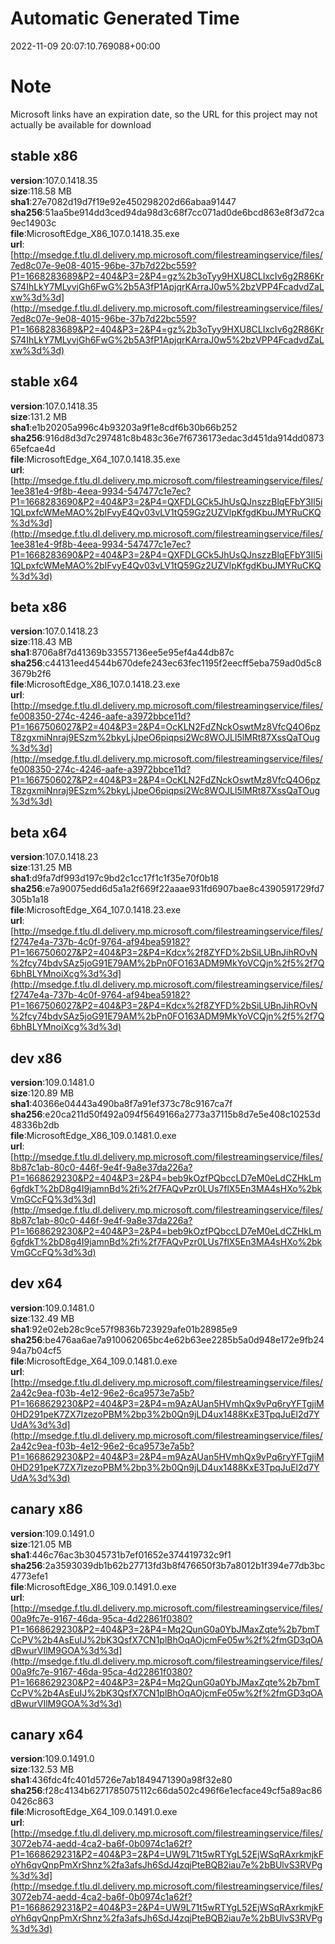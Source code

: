# Automatic Generated Time
2022-11-09 20:07:10.769088+00:00

# Note
Microsoft links have an expiration date, so the URL for this project may not actually be available for download

## stable x86
**version**:107.0.1418.35  
**size**:118.58 MB  
**sha1**:27e7082d19d7f19e92e450298202d66abaa91447  
**sha256**:51aa5be914dd3ced94da98d3c68f7cc071ad0de6bcd863e8f3d72ca9ec14903c  
**file**:MicrosoftEdge_X86_107.0.1418.35.exe  
**url**:[http://msedge.f.tlu.dl.delivery.mp.microsoft.com/filestreamingservice/files/7ed8c07e-9e08-4015-96be-37b7d22bc559?P1=1668283689&P2=404&P3=2&P4=gz%2b3oTyy9HXU8CLIxcIv6g2R86KrS74IhLkY7MLyvjGh6FwG%2b5A3fP1ApjqrKArraJ0w5%2bzVPP4FcadvdZaLxw%3d%3d](http://msedge.f.tlu.dl.delivery.mp.microsoft.com/filestreamingservice/files/7ed8c07e-9e08-4015-96be-37b7d22bc559?P1=1668283689&P2=404&P3=2&P4=gz%2b3oTyy9HXU8CLIxcIv6g2R86KrS74IhLkY7MLyvjGh6FwG%2b5A3fP1ApjqrKArraJ0w5%2bzVPP4FcadvdZaLxw%3d%3d)  

## stable x64
**version**:107.0.1418.35  
**size**:131.2 MB  
**sha1**:e1b20205a996c4b93203a9f1e8cdf6b30b66b252  
**sha256**:916d8d3d7c297481c8b483c36e7f6736173edac3d451da914dd087365efcae4d  
**file**:MicrosoftEdge_X64_107.0.1418.35.exe  
**url**:[http://msedge.f.tlu.dl.delivery.mp.microsoft.com/filestreamingservice/files/1ee381e4-9f8b-4eea-9934-547477c1e7ec?P1=1668283690&P2=404&P3=2&P4=QXFDLGCk5JhUsQJnszzBlqEFbY3Il5i1QLpxfcWMeMAO%2bIFvyE4Qv03vLV1tQ59Gz2UZVlpKfgdKbuJMYRuCKQ%3d%3d](http://msedge.f.tlu.dl.delivery.mp.microsoft.com/filestreamingservice/files/1ee381e4-9f8b-4eea-9934-547477c1e7ec?P1=1668283690&P2=404&P3=2&P4=QXFDLGCk5JhUsQJnszzBlqEFbY3Il5i1QLpxfcWMeMAO%2bIFvyE4Qv03vLV1tQ59Gz2UZVlpKfgdKbuJMYRuCKQ%3d%3d)  

## beta x86
**version**:107.0.1418.23  
**size**:118.43 MB  
**sha1**:8706a8f7d41369b33557136ee5e95ef4a44db87c  
**sha256**:c44131eed4544b670defe243ec63fec1195f2eecff5eba759ad0d5c83679b2f6  
**file**:MicrosoftEdge_X86_107.0.1418.23.exe  
**url**:[http://msedge.f.tlu.dl.delivery.mp.microsoft.com/filestreamingservice/files/fe008350-274c-4246-aafe-a3972bbce11d?P1=1667506027&P2=404&P3=2&P4=OcKLN2FdZNckOswtMz8VfcQ4O6pzT8zgxmiNnraj9ESzm%2bkyLjJpeO6piqpsi2Wc8WOJLl5lMRt87XssQaTOug%3d%3d](http://msedge.f.tlu.dl.delivery.mp.microsoft.com/filestreamingservice/files/fe008350-274c-4246-aafe-a3972bbce11d?P1=1667506027&P2=404&P3=2&P4=OcKLN2FdZNckOswtMz8VfcQ4O6pzT8zgxmiNnraj9ESzm%2bkyLjJpeO6piqpsi2Wc8WOJLl5lMRt87XssQaTOug%3d%3d)  

## beta x64
**version**:107.0.1418.23  
**size**:131.25 MB  
**sha1**:d9fa7df993d197c9bd2c1cc17f1c1f35e70f0b18  
**sha256**:e7a90075edd6d5a1a2f669f22aaae931fd6907bae8c4390591729fd7305b1a18  
**file**:MicrosoftEdge_X64_107.0.1418.23.exe  
**url**:[http://msedge.f.tlu.dl.delivery.mp.microsoft.com/filestreamingservice/files/f2747e4a-737b-4c0f-9764-af94bea59182?P1=1667506027&P2=404&P3=2&P4=Kdcx%2f8ZYFD%2bSiLUBnJihROvN%2fcy74bdvSAz5joG91E79AM%2bPn0FO163ADM9MkYoVCQjn%2f5%2f7Q6bhBLYMnoiXcg%3d%3d](http://msedge.f.tlu.dl.delivery.mp.microsoft.com/filestreamingservice/files/f2747e4a-737b-4c0f-9764-af94bea59182?P1=1667506027&P2=404&P3=2&P4=Kdcx%2f8ZYFD%2bSiLUBnJihROvN%2fcy74bdvSAz5joG91E79AM%2bPn0FO163ADM9MkYoVCQjn%2f5%2f7Q6bhBLYMnoiXcg%3d%3d)  

## dev x86
**version**:109.0.1481.0  
**size**:120.89 MB  
**sha1**:40366e04443a490ba8f7a91ef373c78c9167ca7f  
**sha256**:e20ca211d50f492a094f5649166a2773a37115b8d7e5e408c10253d48336b2db  
**file**:MicrosoftEdge_X86_109.0.1481.0.exe  
**url**:[http://msedge.f.tlu.dl.delivery.mp.microsoft.com/filestreamingservice/files/8b87c1ab-80c0-446f-9e4f-9a8e37da226a?P1=1668629230&P2=404&P3=2&P4=beb9kOzfPQbccLD7eM0eLdCZHkLm6gfdkT%2bD8g4I9jamnBd%2fi%2f7FAQvPzr0LUs7flX5En3MA4sHXo%2bkVmGCcFQ%3d%3d](http://msedge.f.tlu.dl.delivery.mp.microsoft.com/filestreamingservice/files/8b87c1ab-80c0-446f-9e4f-9a8e37da226a?P1=1668629230&P2=404&P3=2&P4=beb9kOzfPQbccLD7eM0eLdCZHkLm6gfdkT%2bD8g4I9jamnBd%2fi%2f7FAQvPzr0LUs7flX5En3MA4sHXo%2bkVmGCcFQ%3d%3d)  

## dev x64
**version**:109.0.1481.0  
**size**:132.49 MB  
**sha1**:92e02eb28c9ce57f9836b723929afe01b28985e9  
**sha256**:be476aa6ae7a910062065bc4e62b63ee2285b5a0d948e172e9fb2494a7b04cf5  
**file**:MicrosoftEdge_X64_109.0.1481.0.exe  
**url**:[http://msedge.f.tlu.dl.delivery.mp.microsoft.com/filestreamingservice/files/2a42c9ea-f03b-4e12-96e2-6ca9573e7a5b?P1=1668629230&P2=404&P3=2&P4=m9AzAUan5HVmhQx9vPq6ryYFTgjiM0HD291peK7ZX7IzezoPBM%2bp3%2b0Qn9jLD4ux1488KxE3TpqJuEl2d7YUdA%3d%3d](http://msedge.f.tlu.dl.delivery.mp.microsoft.com/filestreamingservice/files/2a42c9ea-f03b-4e12-96e2-6ca9573e7a5b?P1=1668629230&P2=404&P3=2&P4=m9AzAUan5HVmhQx9vPq6ryYFTgjiM0HD291peK7ZX7IzezoPBM%2bp3%2b0Qn9jLD4ux1488KxE3TpqJuEl2d7YUdA%3d%3d)  

## canary x86
**version**:109.0.1491.0  
**size**:121.05 MB  
**sha1**:446c76ac3b3045731b7ef01652e374419732c9f1  
**sha256**:2a3593039db1b62b27713fd3b8f476650f3b7a8012b1f394e77db3bc4773efe1  
**file**:MicrosoftEdge_X86_109.0.1491.0.exe  
**url**:[http://msedge.f.tlu.dl.delivery.mp.microsoft.com/filestreamingservice/files/00a9fc7e-9167-46da-95ca-4d22861f0380?P1=1668629230&P2=404&P3=2&P4=Mq2QunG0a0YbJMaxZqte%2b7bmTCcPV%2b4AsEuIJ%2bK3QsfX7CN1plBhOqAOjcmFe05w%2f%2fmGD3qOAdBwurVIlM9GOA%3d%3d](http://msedge.f.tlu.dl.delivery.mp.microsoft.com/filestreamingservice/files/00a9fc7e-9167-46da-95ca-4d22861f0380?P1=1668629230&P2=404&P3=2&P4=Mq2QunG0a0YbJMaxZqte%2b7bmTCcPV%2b4AsEuIJ%2bK3QsfX7CN1plBhOqAOjcmFe05w%2f%2fmGD3qOAdBwurVIlM9GOA%3d%3d)  

## canary x64
**version**:109.0.1491.0  
**size**:132.53 MB  
**sha1**:436fdc4fc401d5726e7ab1849471390a98f32e80  
**sha256**:f28c4134b6271785075112c66da502c496f6e1ecface49cf5a89ac860426c863  
**file**:MicrosoftEdge_X64_109.0.1491.0.exe  
**url**:[http://msedge.f.tlu.dl.delivery.mp.microsoft.com/filestreamingservice/files/3072eb74-aedd-4ca2-ba6f-0b0974c1a62f?P1=1668629231&P2=404&P3=2&P4=UW9L71t5wRTYgL52EjWSqRAxrkmjkFoYh6qvQnpPmXrShnz%2fa3afsJh6SdJ4zqjPteBQB2iau7e%2bBUlvS3RVPg%3d%3d](http://msedge.f.tlu.dl.delivery.mp.microsoft.com/filestreamingservice/files/3072eb74-aedd-4ca2-ba6f-0b0974c1a62f?P1=1668629231&P2=404&P3=2&P4=UW9L71t5wRTYgL52EjWSqRAxrkmjkFoYh6qvQnpPmXrShnz%2fa3afsJh6SdJ4zqjPteBQB2iau7e%2bBUlvS3RVPg%3d%3d)  

